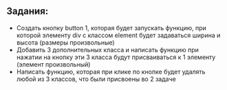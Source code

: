 ## Задания:
* Создать кнопку button 1, которая будет запускать функцию, при которой элементу div с классом element будет задаваться ширина и высота (размеры произвольные)
* Добавить 3 дополнительных класса и написать функцию при нажатии на кнопку эти 3 класса будут присваиваться к 1 элементу (элемент произвольный)
* Написать функцию, которая при клике по кнопке будет удалять любой из 3 классов, что были присвоены во 2 задаче
